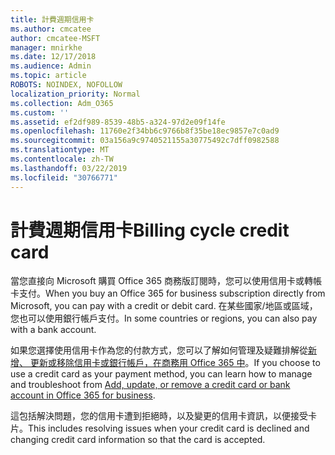 ```yaml
---
title: 計費週期信用卡
ms.author: cmcatee
author: cmcatee-MSFT
manager: mnirkhe
ms.date: 12/17/2018
ms.audience: Admin
ms.topic: article
ROBOTS: NOINDEX, NOFOLLOW
localization_priority: Normal
ms.collection: Adm_O365
ms.custom: ''
ms.assetid: ef2df989-8539-48b5-a324-97d2e09f14fe
ms.openlocfilehash: 11760e2f34bb6c9766b8f35be18ec9857e7c0ad9
ms.sourcegitcommit: 03a156a9c9740521155a30775492c7dff0982588
ms.translationtype: MT
ms.contentlocale: zh-TW
ms.lasthandoff: 03/22/2019
ms.locfileid: "30766771"
---
```

# <a name="billing-cycle-credit-card"></a><span data-ttu-id="88380-102">計費週期信用卡</span><span class="sxs-lookup"><span data-stu-id="88380-102">Billing cycle credit card</span></span>

<span data-ttu-id="88380-103">當您直接向 Microsoft 購買 Office 365 商務版訂閱時，您可以使用信用卡或轉帳卡支付。</span><span class="sxs-lookup"><span data-stu-id="88380-103">When you buy an Office 365 for business subscription directly from Microsoft, you can pay with a credit or debit card.</span></span> <span data-ttu-id="88380-104">在某些國家/地區或區域，您也可以使用銀行帳戶支付。</span><span class="sxs-lookup"><span data-stu-id="88380-104">In some countries or regions, you can also pay with a bank account.</span></span>
  
<span data-ttu-id="88380-105">如果您選擇使用信用卡作為您的付款方式，您可以了解如何管理及疑難排解從[新增、 更新或移除信用卡或銀行帳戶，在商務用 Office 365 中](https://support.office.com/article/30ba9c83-50d8-4020-90ed-830a5b8c8724?wt.mc_id=billing_cycle_AI)。</span><span class="sxs-lookup"><span data-stu-id="88380-105">If you choose to use a credit card as your payment method, you can learn how to manage and troubleshoot from [Add, update, or remove a credit card or bank account in Office 365 for business](https://support.office.com/article/30ba9c83-50d8-4020-90ed-830a5b8c8724?wt.mc_id=billing_cycle_AI).</span></span>
  
<span data-ttu-id="88380-106">這包括解決問題，您的信用卡遭到拒絕時，以及變更的信用卡資訊，以便接受卡片。</span><span class="sxs-lookup"><span data-stu-id="88380-106">This includes resolving issues when your credit card is declined and changing credit card information so that the card is accepted.</span></span>
  

